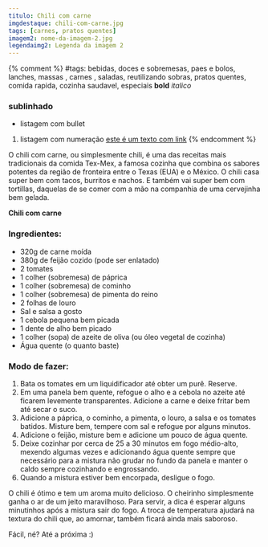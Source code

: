 ```yaml
---
titulo: Chili com carne
imgdestaque: chili-com-carne.jpg
tags: [carnes, pratos quentes]
imagem2: nome-da-imagem-2.jpg
legendaimg2: Legenda da imagem 2
---
```

{% comment %}
#tags: bebidas, doces e sobremesas, paes e bolos, lanches, massas , carnes , saladas, reutilizando sobras, pratos quentes, comida rapida, cozinha saudavel, especiais
**bold**
*italico*
### sublinhado
* listagem com bullet
1. listagem com numeração
[este é um texto com link](https://www.enderecodolink.com)
{% endcomment %}

O chili com carne, ou simplesmente chili, é uma das receitas mais tradicionais da comida Tex-Mex, a famosa cozinha que combina os sabores potentes da região de fronteira entre o Texas (EUA) e o México. O chili casa super bem com tacos, burritos e nachos. E também vai super bem com tortillas, daquelas de se comer com a mão na companhia de uma cervejinha bem gelada. 


**Chili com carne**

### Ingredientes:

* 320g de carne moída 
* 380g de feijão cozido (pode ser enlatado)
* 2 tomates
* 1 colher (sobremesa) de páprica
* 1 colher (sobremesa) de cominho 
* 1 colher (sobremesa) de pimenta do reino 
* 2 folhas de louro
* Sal e salsa a gosto
* 1 cebola pequena bem picada
* 1 dente de alho bem picado
* 1 colher (sopa) de azeite de oliva (ou óleo vegetal de cozinha)
* Água quente (o quanto baste)

### Modo de fazer: 

1. Bata os tomates em um liquidificador até obter um purê. Reserve.
2. Em uma panela bem quente, refogue o alho e a cebola no azeite até ficarem levemente transparentes. Adicione a carne e deixe fritar bem até secar o suco. 
3. Adicione a páprica, o cominho, a pimenta, o louro, a salsa e os tomates batidos. Misture bem, tempere com sal e refogue por alguns minutos. 
4. Adicione o feijão, misture bem e adicione um pouco de água quente. 
5. Deixe cozinhar por cerca de 25 a 30 minutos em fogo médio-alto, mexendo algumas vezes e adicionando água quente sempre que necessário para a mistura não grudar no fundo da panela e manter o caldo sempre cozinhando e engrossando. 
6. Quando a mistura estiver bem encorpada, desligue o fogo. 

O chili é ótimo e tem um aroma muito delicioso. O cheirinho simplesmente ganha o ar de um jeito maravilhoso. Para servir, a dica é esperar alguns minutinhos após a mistura sair do fogo. A troca de temperatura ajudará na textura do chili que, ao amornar, também ficará ainda mais saboroso.

Fácil, né?
Até a próxima :)
